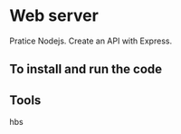 # Web server

Pratice Nodejs. Create an API with Express.

## To install and run the code


## Tools
hbs